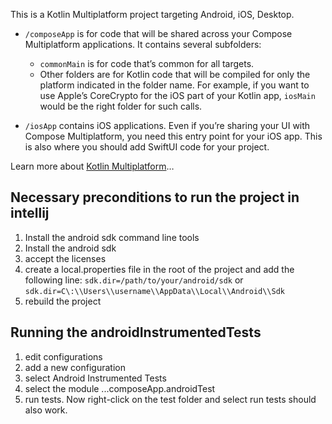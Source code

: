 This is a Kotlin Multiplatform project targeting Android, iOS, Desktop.

* `/composeApp` is for code that will be shared across your Compose Multiplatform applications.
  It contains several subfolders:
  - `commonMain` is for code that’s common for all targets.
  - Other folders are for Kotlin code that will be compiled for only the platform indicated in the folder name.
    For example, if you want to use Apple’s CoreCrypto for the iOS part of your Kotlin app,
    `iosMain` would be the right folder for such calls.

* `/iosApp` contains iOS applications. Even if you’re sharing your UI with Compose Multiplatform, 
  you need this entry point for your iOS app. This is also where you should add SwiftUI code for your project.


Learn more about [Kotlin Multiplatform](https://www.jetbrains.com/help/kotlin-multiplatform-dev/get-started.html)…


## Necessary preconditions to run the project in intellij
1. Install the android sdk command line tools
2. Install the android sdk
3. accept the licenses
4. create a local.properties file in the root of the project and add the following line:
```sdk.dir=/path/to/your/android/sdk``` or
```sdk.dir=C\:\\Users\\username\\AppData\\Local\\Android\\Sdk```
5. rebuild the project

## Running the androidInstrumentedTests
1. edit configurations
2. add a new configuration
3. select Android Instrumented Tests
4. select the module ...composeApp.androidTest
5. run tests. Now right-click on the test folder and select run tests should also work.